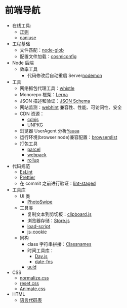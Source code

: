 # 前端导航

- 在线工具:
  - [正则](https://regexr.com/)
  - [caniuse](https://caniuse.com/)
- 工程基础
  - 文件匹配：[node-glob](https://github.com/isaacs/node-glob)
  - 配置文件加载：[cosmiconfig](https://github.com/davidtheclark/cosmiconfig)
- Node 后端
  - 效率工具
    - 代码修改后自动重启 Server[nodemon](https://nodemon.io/)
- 工具
  - 网络抓包代理工具：[whistle](https://wproxy.org/whistle/)
  - Monorepo 框架：[Lerna](https://lerna.js.org/)
  - JSON 描述和验证：[JSON Schema](https://json-schema.org/)
  - 网站监测：[webhint](https://webhint.io/) 兼容性、性能、可访问性、安全
  - CDN 资源：
    - [cdnjs](https://cdnjs.com/)
    - [UNPKG](https://unpkg.com/)
  - 浏览器 UserAgent 分析[Yauaa](https://yauaa.basjes.nl/)
  - 运行环境(browser node)兼容配置：[browserslist](https://github.com/browserslist/browserslist)
  - 打包工具
    - [parcel](https://parceljs.org/)
    - [webpack](https://webpack.github.io/)
    - [rollup](https://rollupjs.org/guide/en/)
- 代码规范
  - [EsLint](https://eslint.org/)
  - [Prettier](https://prettier.io/)
  - 在 commit 之前进行验证：[lint-staged](https://github.com/okonet/lint-staged)
- 工具库
  - UI 类
    - [PhotoSwipe](https://photoswipe.com/)
  - 工具类
    - 复制文本到剪切板：[clipboard.js](https://clipboardjs.com/)
    - 浏览器存储：[Store.js](https://github.com/marcuswestin/store.js)
    - [load-script](https://github.com/eldargab/load-script)
    - [js-cookie](https://github.com/js-cookie/js-cookie)
  - 同构
    - class 字符串拼接：[Classnames](https://jedwatson.github.io/classnames/)
    - 时间工具库：
      - [Day.js](https://day.js.org/)
      - [date-fns](https://date-fns.org/)
    - [uuid](https://github.com/uuidjs/uuid)
- CSS
  - [normalize.css](http://necolas.github.io/normalize.css/)
  - [reset.css](https://meyerweb.com/eric/tools/css/reset/)
  - [Animate.css](https://animate.style/)
- HTML
  - [语言代码表](http://www.lingoes.cn/zh/translator/langcode.htm)
